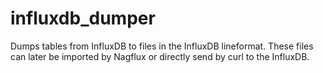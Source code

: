# influxdb_dumper
Dumps tables from InfluxDB to files in the InfluxDB lineformat. These files can later be imported by Nagflux or directly send by curl to the InfluxDB.
